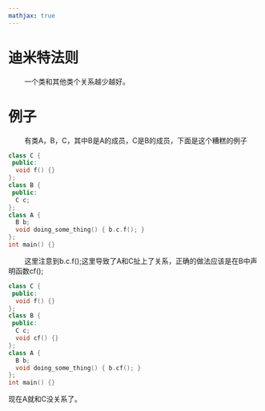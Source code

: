 ```yaml
---
mathjax: true
---
```


# 迪米特法则
&emsp;&emsp; 一个类和其他类个关系越少越好。

# 例子
&emsp;&emsp; 有类A，B，C，其中B是A的成员，C是B的成员，下面是这个糟糕的例子
```cpp
class C {
 public:
  void f() {}
};
class B {
 public:
  C c;
};
class A {
  B b;
  void doing_some_thing() { b.c.f(); }
};
int main() {}
```
<!---more-->
&emsp;&emsp; 这里注意到b.c.f();这里导致了A和C扯上了关系，正确的做法应该是在B中声明函数cf();
```cpp
class C {
 public:
  void f() {}
};
class B {
 public:
  C c;
  void cf() {}
};
class A {
  B b;
  void doing_some_thing() { b.cf(); }
};
int main() {}
```
现在A就和C没关系了。
